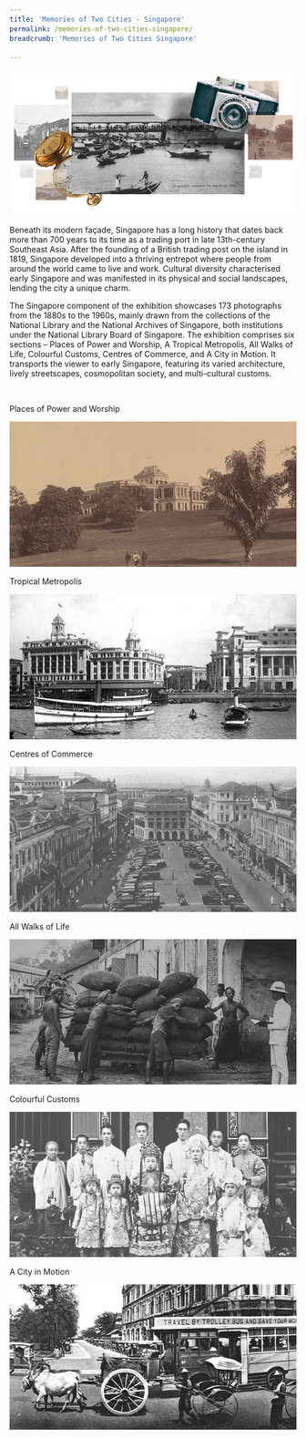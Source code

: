 ```yaml
---
title: 'Memories of Two Cities - Singapore'
permalink: /memories-of-two-cities-singapore/
breadcrumb: 'Memories of Two Cities Singapore'

---
```


![Memories of Two Cities - Singapore Banner](/images/nlb-photo-exhibition-page-banner.jpg)

Beneath its modern façade, Singapore has a long history that dates back more than 700 years to its time as a trading port in late 13th-century Southeast Asia. After the founding of a British trading post on the island in 1819, Singapore developed into a thriving entrepot where people from around the world came to live and work. Cultural diversity characterised early Singapore and was manifested in its physical and social landscapes, lending the city a unique charm.

The Singapore component of the exhibition showcases 173 photographs from the 1880s to the 1960s, mainly drawn from the collections of the National Library and the National Archives of Singapore, both institutions under the National Library Board of Singapore. The exhibition comprises six sections – Places of Power and Worship, A Tropical Metropolis, All Walks of Life, Colourful Customs, Centres of Commerce, and A City in Motion. It transports the viewer to early Singapore, featuring its varied architecture, lively streetscapes, cosmopolitan society, and multi-cultural customs.
<p>&nbsp;</p>


<div class="category-block-wrap">
  <p>Places of Power and Worship</p>
  <img class="cover" src="/images/power-and-worship-button.jpg">
  <a class="cover" href="/memories-of-two-cities-singapore/places-of-power-and-worship/"></a>
</div>

<div class="category-block-wrap">
  <p>Tropical Metropolis</p>
  <img class="cover" src="/images/tropical-metropolis-button.jpg">
  <a class="cover" href="/memories-of-two-cities-singapore/tropical-metropolis/"></a>
</div>

<div class="category-block-wrap">
  <p>Centres of Commerce</p>
  <img class="cover" src="/images/centres-of-commerce-button.jpg">
  <a class="cover" href="/memories-of-two-cities-singapore/centres-of-commerce/"></a>
</div>

<div class="category-block-wrap">
  <p>All Walks of Life</p>
  <img class="cover" src="/images/all-walks-of-life-button.jpg">
  <a class="cover" href="/memories-of-two-cities-singapore/all-walks-of-life/"></a>
</div>

<div class="category-block-wrap">
  <p>Colourful Customs</p>
  <img class="cover" src="/images/colourful-customs-button.jpg">
  <a class="cover" href="/memories-of-two-cities-singapore/colourful-customs/"></a>
</div>

<div class="category-block-wrap">
  <p>A City in Motion</p>
  <img class="cover" src="/images/city-in-motion-button.jpg">
  <a class="cover" href="/memories-of-two-cities-singapore/a-city-in-motion/"></a>
</div>


<p>&nbsp;</p>


